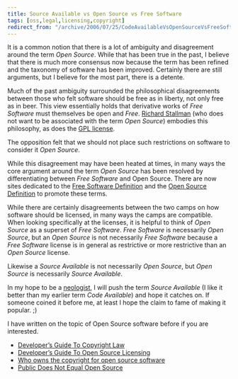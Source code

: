 ```yaml
---
title: Source Available vs Open Source vs Free Software
tags: [oss,legal,licensing,copyright]
redirect_from: "/archive/2006/07/25/CodeAvailableVsOpenSourceVsFreeSoftware.aspx/"
---
```


It is a common notion that there is a lot of ambiguity and disagreement
around the term *Open Source*. While that has been true in the past, I
believe that there is much more consensus now because the term has been
refined and the taxonomy of software has been improved. Certainly there
are still arguments, but I believe for the most part, there is a
detente.

Much of the past ambiguity surrounded the philosophical disagreements
between those who felt software should be free as in liberty, not only
free as in beer. This view essentially holds that derivative works of
*Free Software* must themselves be open and *Free*. [Richard
Stallman](http://en.wikipedia.org/wiki/Richard_Stallman "Richard Stallman on Wikipedia")
(who does not want to be associated with the term *Open Source*)
embodies this philosophy, as does the [GPL
license](http://www.gnu.org/licenses/gpl.txt "GPL License in Plain Text").

The opposition felt that we should not place such restrictions on
software to consider it *Open Source*.

While this disagreement may have been heated at times, in many ways the
core argument around the term *Open Source* has been resolved by
differentiating between *Free Software* and Open Source. There are now
sites dedicated to the [Free Software
Definition](http://www.gnu.org/philosophy/free-sw.html "Free Software Definition")
and the [Open Source
Definition](http://www.opensource.org/docs/definition.php "Open Source Definition")
to promote these terms.

While there are certainly disagreements between the two camps on how
software should be licensed, in many ways the camps are compatible. When
looking specifically at the licenses, it is helpful to think of *Open
Source* as a superset of *Free Software*. *Free Software* is necessarily
*Open Source*, but an *Open Source* is not necessarily *Free Software*
because a *Free Software* license is in general as restrictive or more
restrictive than an *Open Source* license.

Likewise a *Source Available* is not necessarily *Open Source*, but
*Open Source* is necessarily *Source Available*.

In my hope to be a
[neologist](http://www.thefreedictionary.com/neologist "Person who coins new words"),
I will push the term *Source Available* (I like it better than my
earlier term *Code Available*) and hope it catches on. If someone coined
it before me, at least I hope the claim to fame of making it popular. ;)

I have written on the topic of Open Source software before if you are
interested.

- [Developer’s Guide To Copyright Law](https://haacked.com/archive/2006/01/24/TheDevelopersGuideToCopyrightLaw-Part1.aspx "Copyright Law")
- [Developer’s Guide To Open Source Licensing](https://haacked.com/archive/2006/01/24/DevelopersGuideToOpenSourceSoftwareLicensing.aspx "Licensing")
- [Who owns the copyright for open source software](https://haacked.com/archive/2006/01/26/WhoOwnstheCopyrightforAnOpenSourceProject.aspx "Who Owns The Copyright")
- [Public Does Not Equal Open Source](https://haacked.com/archive/2006/04/25/OpenSourceDistinctionAndSearch.aspx "Open Source Distinction")


